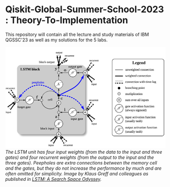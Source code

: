 # Qiskit-Global-Summer-School-2023 : Theory-To-Implementation
This repository will contain all the lecture and study materials of IBM QGSSC'23 as well as my solutions for the 5 labs.

![The LSTM unit has four input weights (from the data to the input and three gates) and four recurrent weights (from the output to the input and the three gates). Peepholes are extra connections between the memory cell and the gates, but they do not increase the performance by much and are often omitted for simplicity. Image by Klaus Greff and colleagues as published in LSTM: A Search Space Odyssey](https://github.com/XAheli/Predicting-Indian-Stocks-Price-with-Stacked-LSTM/blob/main/lstm.png)
*The LSTM unit has four input weights (from the data to the input and three gates) and four recurrent weights (from the output to the input and the three gates). Peepholes are extra connections between the memory cell and the gates, but they do not increase the performance by much and are often omitted for simplicity. Image by Klaus Greff and colleagues as published in [LSTM: A Search Space Odyssey](https://arxiv.org/abs/1503.04069).*
